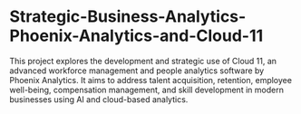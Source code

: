 # Strategic-Business-Analytics-Phoenix-Analytics-and-Cloud-11
This project explores the development and strategic use of Cloud 11, an advanced workforce management and people analytics software by Phoenix Analytics. It aims to address talent acquisition, retention, employee well-being, compensation management, and skill development in modern businesses using AI and cloud-based analytics.
